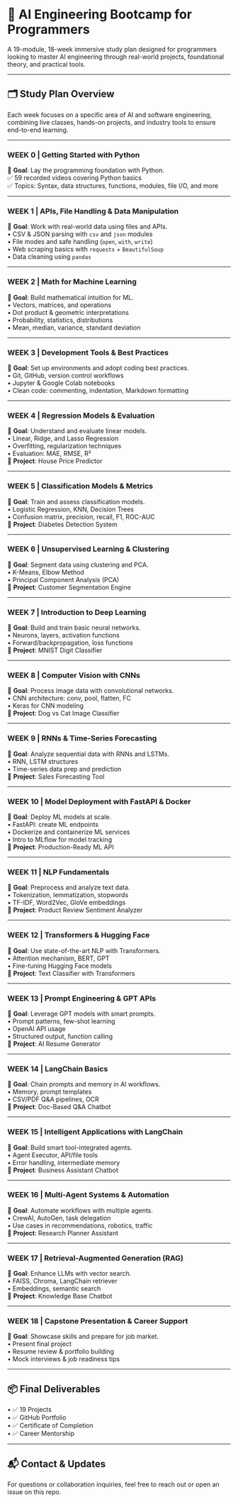 # 🧠 AI Engineering Bootcamp for Programmers

A 19-module, 18-week immersive study plan designed for programmers looking to master AI engineering through real-world projects, foundational theory, and practical tools.

---

## 🗂️ Study Plan Overview
Each week focuses on a specific area of AI and software engineering, combining live classes, hands-on projects, and industry tools to ensure end-to-end learning.

---

### WEEK 0 | Getting Started with Python
🎯 **Goal**: Lay the programming foundation with Python.  
✅ 59 recorded videos covering Python basics  
✅ Topics: Syntax, data structures, functions, modules, file I/O, and more

---

### WEEK 1 | APIs, File Handling & Data Manipulation
🎯 **Goal**: Work with real-world data using files and APIs.  
• CSV & JSON parsing with `csv` and `json` modules  
• File modes and safe handling (`open`, `with`, `write`)  
• Web scraping basics with `requests` + `BeautifulSoup`  
• Data cleaning using `pandas`

---

### WEEK 2 | Math for Machine Learning
🎯 **Goal**: Build mathematical intuition for ML.  
• Vectors, matrices, and operations  
• Dot product & geometric interpretations  
• Probability, statistics, distributions  
• Mean, median, variance, standard deviation

---

### WEEK 3 | Development Tools & Best Practices
🎯 **Goal**: Set up environments and adopt coding best practices.  
• Git, GitHub, version control workflows  
• Jupyter & Google Colab notebooks  
• Clean code: commenting, indentation, Markdown formatting

---

### WEEK 4 | Regression Models & Evaluation
🎯 **Goal**: Understand and evaluate linear models.  
• Linear, Ridge, and Lasso Regression  
• Overfitting, regularization techniques  
• Evaluation: MAE, RMSE, R²  
📁 **Project**: House Price Predictor

---

### WEEK 5 | Classification Models & Metrics
🎯 **Goal**: Train and assess classification models.  
• Logistic Regression, KNN, Decision Trees  
• Confusion matrix, precision, recall, F1, ROC-AUC  
📁 **Project**: Diabetes Detection System

---

### WEEK 6 | Unsupervised Learning & Clustering
🎯 **Goal**: Segment data using clustering and PCA.  
• K-Means, Elbow Method  
• Principal Component Analysis (PCA)  
📁 **Project**: Customer Segmentation Engine

---

### WEEK 7 | Introduction to Deep Learning
🎯 **Goal**: Build and train basic neural networks.  
• Neurons, layers, activation functions  
• Forward/backpropagation, loss functions  
📁 **Project**: MNIST Digit Classifier

---

### WEEK 8 | Computer Vision with CNNs
🎯 **Goal**: Process image data with convolutional networks.  
• CNN architecture: conv, pool, flatten, FC  
• Keras for CNN modeling  
📁 **Project**: Dog vs Cat Image Classifier

---

### WEEK 9 | RNNs & Time-Series Forecasting
🎯 **Goal**: Analyze sequential data with RNNs and LSTMs.  
• RNN, LSTM structures  
• Time-series data prep and prediction  
📁 **Project**: Sales Forecasting Tool

---

### WEEK 10 | Model Deployment with FastAPI & Docker
🎯 **Goal**: Deploy ML models at scale.  
• FastAPI: create ML endpoints  
• Dockerize and containerize ML services  
• Intro to MLflow for model tracking  
📁 **Project**: Production-Ready ML API

---

### WEEK 11 | NLP Fundamentals
🎯 **Goal**: Preprocess and analyze text data.  
• Tokenization, lemmatization, stopwords  
• TF-IDF, Word2Vec, GloVe embeddings  
📁 **Project**: Product Review Sentiment Analyzer

---

### WEEK 12 | Transformers & Hugging Face
🎯 **Goal**: Use state-of-the-art NLP with Transformers.  
• Attention mechanism, BERT, GPT  
• Fine-tuning Hugging Face models  
📁 **Project**: Text Classifier with Transformers

---

### WEEK 13 | Prompt Engineering & GPT APIs
🎯 **Goal**: Leverage GPT models with smart prompts.  
• Prompt patterns, few-shot learning  
• OpenAI API usage  
• Structured output, function calling  
📁 **Project**: AI Resume Generator

---

### WEEK 14 | LangChain Basics
🎯 **Goal**: Chain prompts and memory in AI workflows.  
• Memory, prompt templates  
• CSV/PDF Q&A pipelines, OCR  
📁 **Project**: Doc-Based Q&A Chatbot

---

### WEEK 15 | Intelligent Applications with LangChain
🎯 **Goal**: Build smart tool-integrated agents.  
• Agent Executor, API/file tools  
• Error handling, intermediate memory  
📁 **Project**: Business Assistant Chatbot

---

### WEEK 16 | Multi-Agent Systems & Automation
🎯 **Goal**: Automate workflows with multiple agents.  
• CrewAI, AutoGen, task delegation  
• Use cases in recommendations, robotics, traffic  
📁 **Project**: Research Planner Assistant

---

### WEEK 17 | Retrieval-Augmented Generation (RAG)
🎯 **Goal**: Enhance LLMs with vector search.  
• FAISS, Chroma, LangChain retriever  
• Embeddings, semantic search  
📁 **Project**: Knowledge Base Chatbot

---

### WEEK 18 | Capstone Presentation & Career Support
🎯 **Goal**: Showcase skills and prepare for job market.  
• Present final project  
• Resume review & portfolio building  
• Mock interviews & job readiness tips

---

## 📦 Final Deliverables
• ✅ 19 Projects  
• ✅ GitHub Portfolio  
• ✅ Certificate of Completion  
• ✅ Career Mentorship

---

## 📬 Contact & Updates
For questions or collaboration inquiries, feel free to reach out or open an issue on this repo.
